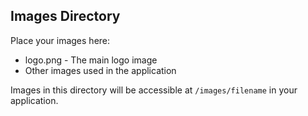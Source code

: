 ## Images Directory

Place your images here:
- logo.png - The main logo image
- Other images used in the application

Images in this directory will be accessible at `/images/filename` in your application.